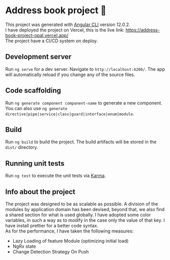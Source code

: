 # Address book project 📒
This project was generated with [Angular CLI](https://github.com/angular/angular-cli) version 12.0.2. <br>
I have deployed the project on Vercel, this is the live link: https://address-book-project-opal.vercel.app/ <br>
The project have a CI/CD system on deploy.

## Development server

Run `ng serve` for a dev server. Navigate to `http://localhost:4200/`. The app will automatically reload if you change any of the source files.

## Code scaffolding

Run `ng generate component component-name` to generate a new component. You can also use `ng generate directive|pipe|service|class|guard|interface|enum|module`.

## Build

Run `ng build` to build the project. The build artifacts will be stored in the `dist/` directory.

## Running unit tests

Run `ng test` to execute the unit tests via [Karma](https://karma-runner.github.io).

## Info about the project
The project was designed to be as scalable as possible. A division of the modules by application domain has been devised, beyond that, we also find a shared section for what is used globally.
I have adopted some color variables, in such a way as to modify in the case only the value of that key. I have install prettier for a better code syntax.
<br>
As for the performance, I have taken the following measures:
- Lazy Loading of feature Module (optimizing initial load)
- NgRx state
- Change Detection Strategy On Push

